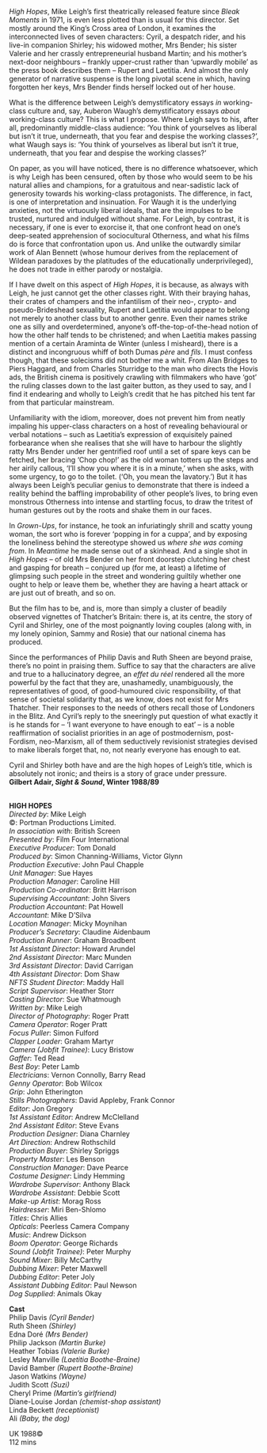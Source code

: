 

_High Hopes_, Mike Leigh’s first theatrically released feature since _Bleak Moments_ in 1971, is even less plotted than is usual for this director. Set mostly around the King’s Cross area of London, it examines the interconnected lives of seven characters: Cyril, a despatch rider, and his live-in companion Shirley; his widowed mother, Mrs Bender; his sister Valerie and her crassly entrepreneurial husband Martin; and his mother’s next-door neighbours – frankly upper-crust rather than ‘upwardly mobile’ as the press book describes them – Rupert and Laetitia. And almost the only generator of narrative suspense is the long pivotal scene in which, having forgotten her keys,  Mrs Bender finds herself locked out of her house.

What is the difference between Leigh’s demystificatory essays _in_ working-class culture and, say, Auberon Waugh’s demystificatory essays _about_ working-class culture? This is what I propose. Where Leigh says to his, after all, predominantly middle-class audience: ‘You think of yourselves as liberal but isn’t it true, underneath, that you fear and despise the working classes?’, what Waugh says is: ‘You think of yourselves as liberal but isn’t it true, underneath, that you fear and despise the working classes?’

On paper, as you will have noticed, there is no difference whatsoever, which is why Leigh has been censured, often by those who would seem to be his natural allies and champions, for a gratuitous and near-sadistic lack of generosity towards his working-class protagonists. The difference, in fact, is one of interpretation and insinuation. For Waugh it is the underlying anxieties, not the virtuously liberal ideals, that are the impulses to be trusted, nurtured and indulged without shame. For Leigh, by contrast, it is necessary, if one is ever to exorcise it, that one confront head on one’s deep-seated apprehension of sociocultural Otherness, and what his films do is force that confrontation upon us. And unlike the outwardly similar work of Alan Bennett (whose humour derives from the replacement of Wildean paradoxes by the platitudes of the educationally underprivileged), he does not trade in either parody or nostalgia.

If I have dwelt on this aspect of _High Hopes_, it is because, as always with Leigh, he just cannot get the other classes right. With their braying hahas, their crates of champers and the infantilism of their neo-, crypto- and pseudo-Brideshead sexuality, Rupert and Laetitia would appear to belong not merely to another class but to another genre. Even their names strike one as silly and overdetermined, anyone’s off-the-top-of-the-head notion of how the other half tends to be christened; and when Laetitia makes passing mention of a certain Araminta de Winter (unless I misheard), there is a distinct and incongruous whiff of both Dumas _père_ and _fils_. I must confess though, that these solecisms did not bother me a whit. From Alan Bridges to Piers Haggard, and from Charles Sturridge to the man who directs the Hovis ads, the British cinema is positively crawling with filmmakers who have ‘got’ the ruling classes down to the last gaiter button, as they used to say, and I find it endearing and wholly to Leigh’s credit that he has pitched his tent far from that particular mainstream.

Unfamiliarity with the idiom, moreover, does not prevent him from neatly impaling his upper-class characters on a host of revealing behavioural or verbal notations – such as Laetitia’s expression of exquisitely pained forbearance when she realises that she will have to harbour the slightly ratty Mrs Bender under her gentrified roof until a set of spare keys can be fetched, her bracing ‘Chop chop!’ as the old woman totters up the steps and her airily callous, ‘I’ll show you where it is in a minute,’ when she asks, with some urgency, to go to the toilet. (‘Oh, you mean the lavatory.’) But it has always been Leigh’s peculiar genius to demonstrate that there is indeed a reality behind the baffling improbability of other people’s lives, to bring even monstrous Otherness into intense and startling focus, to draw the tritest of human gestures out by the roots and shake them in our faces.

In _Grown-Ups_, for instance, he took an infuriatingly shrill and scatty young woman, the sort who is forever ‘popping in for a cuppa’, and by exposing the loneliness behind the stereotype showed us _where she was coming from_. In _Meantime_ he made sense out of a skinhead. And a single shot in _High Hopes_ – of old Mrs Bender on her front doorstep clutching her chest and gasping for breath – conjured up (for me, at least) a lifetime of glimpsing such people in the street and wondering guiltily whether one ought to help or leave them be, whether they are having a heart attack or are just out of breath, and so on.

But the film has to be, and is, more than simply a cluster of beadily observed vignettes of Thatcher’s Britain: there is, at its centre, the story of Cyril and Shirley, one of the most poignantly loving couples (along with, in my lonely opinion, Sammy and Rosie) that our national cinema has produced.

Since the performances of Philip Davis and Ruth Sheen are beyond praise, there’s no point in praising them. Suffice to say that the characters are alive and true to a hallucinatory degree, an _effet du réel_ rendered all the more powerful by the fact that they are, unashamedly, unambiguously, the representatives of good, of good-humoured civic responsibility, of that sense of societal solidarity that, as we know, does not exist for Mrs Thatcher. Their responses to the needs of others recall those of Londoners in the Blitz. And Cyril’s reply to the sneeringly put question of what exactly it is he stands for – ‘I want everyone to have enough to eat’ – is a noble reaffirmation of socialist priorities in an age of postmodernism, post-Fordism, neo-Marxism, all of them seductively revisionist strategies devised to make liberals forget that, no, not nearly everyone has enough to eat.

Cyril and Shirley both have and are the high hopes of Leigh’s title, which is absolutely not ironic; and theirs is a story of grace under pressure.  
**Gilbert Adair, _Sight & Sound_, Winter 1988/89**
<br><br>

**HIGH HOPES**  
_Directed by_: Mike Leigh  
©: Portman Productions Limited.  
_In association with_: British Screen  
_Presented by_: Film Four International  
_Executive Producer_: Tom Donald  
_Produced by_: Simon Channing-Williams,  Victor Glynn  
_Production Executive_: John Paul Chapple  
_Unit Manager_: Sue Hayes  
_Production Manager_: Caroline Hill  
_Production Co-ordinator_: Britt Harrison  
_Supervising Accountant_: John Sivers  
_Production Accountant_: Pat Howell  
_Accountant_: Mike D’Silva  
_Location Manager_: Micky Moynihan  
_Producer’s Secretary_: Claudine Aidenbaum  
_Production Runner_: Graham Broadbent  
_1st Assistant Director_: Howard Arundel  
_2nd Assistant Director_: Marc Munden  
_3rd Assistant Director_: David Carrigan  
_4th Assistant Director_: Dom Shaw  
_NFTS Student Director_: Maddy Hall  
_Script Supervisor_: Heather Storr  
_Casting Director_: Sue Whatmough  
_Written by_: Mike Leigh  
_Director of Photography_: Roger Pratt  
_Camera Operator_: Roger Pratt  
_Focus Puller_: Simon Fulford  
_Clapper Loader_: Graham Martyr  
_Camera (Jobfit Trainee)_: Lucy Bristow  
_Gaffer_: Ted Read  
_Best Boy_: Peter Lamb  
_Electricians_: Vernon Connolly, Barry Read  
_Genny Operator_: Bob Wilcox  
_Grip_: John Etherington  
_Stills Photographers_: David Appleby, Frank Connor  
_Editor_: Jon Gregory  
_1st Assistant Editor_: Andrew McClelland  
_2nd Assistant Editor_: Steve Evans  
_Production Designer_: Diana Charnley  
_Art Direction_: Andrew Rothschild  
_Production Buyer_: Shirley Spriggs  
_Property Master_: Les Benson  
_Construction Manager_: Dave Pearce  
_Costume Designer_: Lindy Hemming  
_Wardrobe Supervisor_: Anthony Black  
_Wardrobe Assistant_: Debbie Scott  
_Make-up Artist_: Morag Ross  
_Hairdresser_: Miri Ben-Shlomo  
_Titles_: Chris Allies  
_Opticals_: Peerless Camera Company  
_Music_: Andrew Dickson  
_Boom Operator_: George Richards  
_Sound (Jobfit Trainee)_: Peter Murphy  
_Sound Mixer_: Billy McCarthy  
_Dubbing Mixer_: Peter Maxwell  
_Dubbing Editor_: Peter Joly  
_Assistant Dubbing Editor_: Paul Newson  
_Dog Supplied_: Animals Okay

**Cast**  
Philip Davis _(Cyril Bender)_  
Ruth Sheen _(Shirley)_  
Edna Doré _(Mrs Bender)_  
Philip Jackson _(Martin Burke)_  
Heather Tobias _(Valerie Burke)_  
Lesley Manville _(Laetitia Boothe-Braine)_  
David Bamber _(Rupert Boothe-Braine)_  
Jason Watkins _(Wayne)_  
Judith Scott _(Suzi)_  
Cheryl Prime _(Martin’s girlfriend)_  
Diane-Louise Jordan _(chemist-shop assistant)_  
Linda Beckett _(receptionist)_  
Ali _(Baby, the dog)_

UK 1988©  
112 mins
<br><br>
<!--stackedit_data:
eyJoaXN0b3J5IjpbLTQyNjIwMTk4Ml19
-->